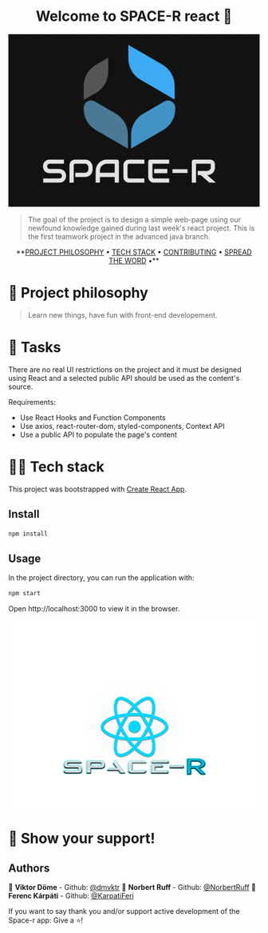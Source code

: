 <h1 align="center">Welcome to SPACE-R react 👋</h1> 

<div align="center"> 
  
  ![spacerlogo](https://github.com/dmvktr/space-r-react/blob/development/src/static/img/logo/logo1.png) 

</div>

> The goal of the project is to design a simple web-page using our newfound knowledge gained during last week's react project. This is the first teamwork project in the advanced java branch.

<div align="center">

\*\*[PROJECT PHILOSOPHY](https://github.com/dmvktr/space-r-react/#-project-philosophy) •
[TECH STACK](https://github.com/dmvktr/space-r-react/#-tech-stack) •
[CONTRIBUTING](https://github.com/dmvktr/space-r-react/#-contributing) •
[SPREAD THE WORD](https://github.com/dmvktr/space-r-react/#-spread-the-word) •\*\*

</div>


# 🧐 Project philosophy


> Learn new things, have fun with front-end developement.

# 📒 Tasks


There are no real UI restrictions on the project and it must be designed using React and a selected public API should be used as the content's source.


Requirements:

- Use React Hooks and Function Components
- Use axios, react-router-dom, styled-components, Context API
- Use a public API to populate the page's content

# 👨‍💻 Tech stack

This project was bootstrapped with [Create React App](https://github.com/facebook/create-react-app).

## Install

```sh
npm install
```

## Usage

In the project directory, you can run the application with:

```sh
npm start
```

Open http://localhost:3000 to view it in the browser.
<div align="center"> 
  
![spacerlogo](https://github.com/dmvktr/space-r-react/blob/development/src/static/img/logo/Spacer-Logo.png) 
</div>

# 🌟 Show your support!

## Authors
👤 **Viktor Döme** - Github: [@dmvktr](https://github.com/dmvktr)
👤 **Norbert Ruff** - Github: [@NorbertRuff](https://github.com/NorbertRuff)
👤 **Ferenc Kárpáti** - Github: [@KarpatiFeri](https://github.com/KarpatiFeri)



If you want to say thank you and/or support active development of the Space-r app:
Give a ⭐️!

